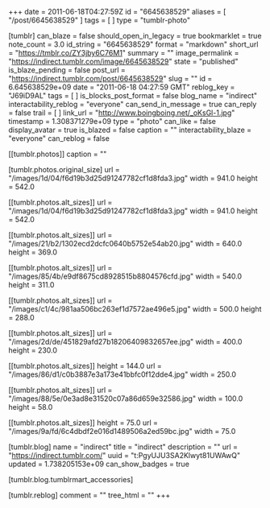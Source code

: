 +++
date = 2011-06-18T04:27:59Z
id = "6645638529"
aliases = [ "/post/6645638529" ]
tags = [ ]
type = "tumblr-photo"

[tumblr]
can_blaze = false
should_open_in_legacy = true
bookmarklet = true
note_count = 3.0
id_string = "6645638529"
format = "markdown"
short_url = "https://tmblr.co/ZY3jby6C76M1"
summary = ""
image_permalink = "https://indirect.tumblr.com/image/6645638529"
state = "published"
is_blaze_pending = false
post_url = "https://indirect.tumblr.com/post/6645638529"
slug = ""
id = 6.645638529e+09
date = "2011-06-18 04:27:59 GMT"
reblog_key = "J69iD9AL"
tags = [ ]
is_blocks_post_format = false
blog_name = "indirect"
interactability_reblog = "everyone"
can_send_in_message = true
can_reply = false
trail = [ ]
link_url = "http://www.boingboing.net/_oKsGl-1.jpg"
timestamp = 1.308371279e+09
type = "photo"
can_like = false
display_avatar = true
is_blazed = false
caption = ""
interactability_blaze = "everyone"
can_reblog = false

[[tumblr.photos]]
caption = ""

[tumblr.photos.original_size]
url = "/images/1d/04/f6d19b3d25d91247782cf1d8fda3.jpg"
width = 941.0
height = 542.0

[[tumblr.photos.alt_sizes]]
url = "/images/1d/04/f6d19b3d25d91247782cf1d8fda3.jpg"
width = 941.0
height = 542.0

[[tumblr.photos.alt_sizes]]
url = "/images/21/b2/1302ecd2dcfc0640b5752e54ab20.jpg"
width = 640.0
height = 369.0

[[tumblr.photos.alt_sizes]]
url = "/images/85/4b/e9df8675cd8928515b8804576cfd.jpg"
width = 540.0
height = 311.0

[[tumblr.photos.alt_sizes]]
url = "/images/c1/4c/981aa506bc263ef1d7572ae496e5.jpg"
width = 500.0
height = 288.0

[[tumblr.photos.alt_sizes]]
url = "/images/2d/de/451829afd27b18206409832657ee.jpg"
width = 400.0
height = 230.0

[[tumblr.photos.alt_sizes]]
height = 144.0
url = "/images/86/d1/c0b3887e3a173e41bbfc0f12dde4.jpg"
width = 250.0

[[tumblr.photos.alt_sizes]]
url = "/images/88/5e/0e3ad8e31520c07a86d659e32586.jpg"
width = 100.0
height = 58.0

[[tumblr.photos.alt_sizes]]
height = 75.0
url = "/images/9a/fd/6c4dbdf2e016d1489506a2ed59bc.jpg"
width = 75.0

[tumblr.blog]
name = "indirect"
title = "indirect"
description = ""
url = "https://indirect.tumblr.com/"
uuid = "t:PgyUJU3SA2Klwyt81UWAwQ"
updated = 1.738205153e+09
can_show_badges = true

[tumblr.blog.tumblrmart_accessories]

[tumblr.reblog]
comment = ""
tree_html = ""
+++
